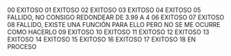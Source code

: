 00 EXITOSO
01 EXITOSO
02 EXITOSO
03 EXITOSO
04 EXITOSO
05 FALLIDO, NO CONSIGO REDONDEAR DE 3.99 A 4
06 EXITOSO
07 EXITOSO
08 FALLIDO, EXISTE UNA FUNCIÓN PARA ELLO PERO NO SE ME OCURRE COMO HACERLO
09 EXITOSO
10 EXITOSO
11 EXITOSO
12 EXITOSO
13 EXITOSO 
14 EXITOSO
15 EXITOSO
16 EXITOSO
17 EXITOSO
18 EN PROCESO

